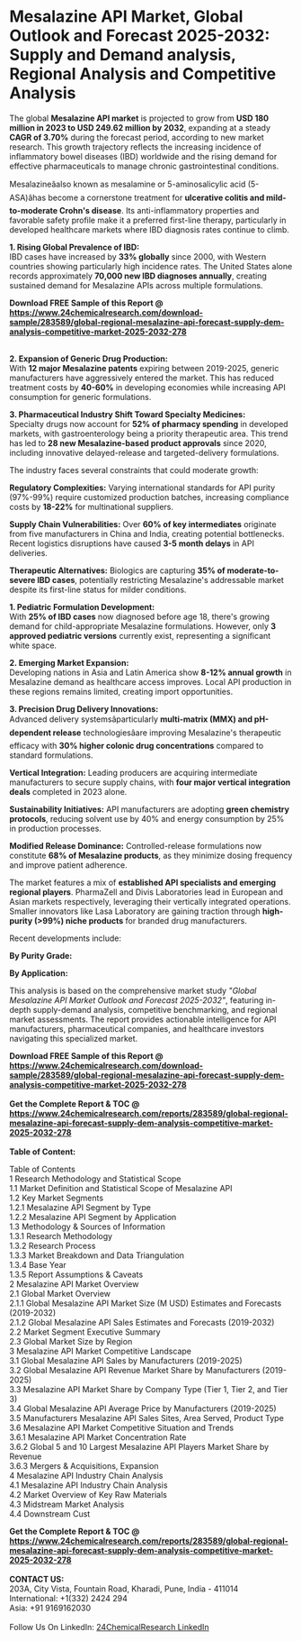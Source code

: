 <h1>Mesalazine API Market, Global Outlook and Forecast 2025-2032: Supply and Demand analysis, Regional Analysis and Competitive Analysis</h1><p>The global <strong>Mesalazine API market</strong> is projected to grow from <strong>USD 180 million in 2023 to USD 249.62 million by 2032</strong>, expanding at a steady <strong>CAGR of 3.70%</strong> during the forecast period, according to new market research. This growth trajectory reflects the increasing incidence of inflammatory bowel diseases (IBD) worldwide and the rising demand for effective pharmaceuticals to manage chronic gastrointestinal conditions.</p><p>Mesalazineâalso known as mesalamine or 5-aminosalicylic acid (5-ASA)âhas become a cornerstone treatment for <strong>ulcerative colitis and mild-to-moderate Crohn's disease</strong>. Its anti-inflammatory properties and favorable safety profile make it a preferred first-line therapy, particularly in developed healthcare markets where IBD diagnosis rates continue to climb.</p><p><strong>1. Rising Global Prevalence of IBD:</strong><br>
IBD cases have increased by <strong>33% globally</strong> since 2000, with Western countries showing particularly high incidence rates. The United States alone records approximately <strong>70,000 new IBD diagnoses annually</strong>, creating sustained demand for Mesalazine APIs across multiple formulations.</p><div><b>Download FREE Sample of this Report @ 
            <a href="https://www.24chemicalresearch.com/download-sample/283589/global-regional-mesalazine-api-forecast-supply-dem-analysis-competitive-market-2025-2032-278">
            https://www.24chemicalresearch.com/download-sample/283589/global-regional-mesalazine-api-forecast-supply-dem-analysis-competitive-market-2025-2032-278</a></b></div><br><p><strong>2. Expansion of Generic Drug Production:</strong><br>
With <strong>12 major Mesalazine patents</strong> expiring between 2019-2025, generic manufacturers have aggressively entered the market. This has reduced treatment costs by <strong>40-60%</strong> in developing economies while increasing API consumption for generic formulations.</p><p><strong>3. Pharmaceutical Industry Shift Toward Specialty Medicines:</strong><br>
Specialty drugs now account for <strong>52% of pharmacy spending</strong> in developed markets, with gastroenterology being a priority therapeutic area. This trend has led to <strong>28 new Mesalazine-based product approvals</strong> since 2020, including innovative delayed-release and targeted-delivery formulations.</p><p>The industry faces several constraints that could moderate growth:</p><p><strong>Regulatory Complexities:</strong> Varying international standards for API purity (97%-99%) require customized production batches, increasing compliance costs by <strong>18-22%</strong> for multinational suppliers.</p><p><strong>Supply Chain Vulnerabilities:</strong> Over <strong>60% of key intermediates</strong> originate from five manufacturers in China and India, creating potential bottlenecks. Recent logistics disruptions have caused <strong>3-5 month delays</strong> in API deliveries.</p><p><strong>Therapeutic Alternatives:</strong> Biologics are capturing <strong>35% of moderate-to-severe IBD cases</strong>, potentially restricting Mesalazine's addressable market despite its first-line status for milder conditions.</p><p><strong>1. Pediatric Formulation Development:</strong><br>
With <strong>25% of IBD cases</strong> now diagnosed before age 18, there's growing demand for child-appropriate Mesalazine formulations. However, only <strong>3 approved pediatric versions</strong> currently exist, representing a significant white space.</p><p><strong>2. Emerging Market Expansion:</strong><br>
Developing nations in Asia and Latin America show <strong>8-12% annual growth</strong> in Mesalazine demand as healthcare access improves. Local API production in these regions remains limited, creating import opportunities.</p><p><strong>3. Precision Drug Delivery Innovations:</strong><br>
Advanced delivery systemsâparticularly <strong>multi-matrix (MMX) and pH-dependent release</strong> technologiesâare improving Mesalazine's therapeutic efficacy with <strong>30% higher colonic drug concentrations</strong> compared to standard formulations.</p><p><strong>Vertical Integration:</strong> Leading producers are acquiring intermediate manufacturers to secure supply chains, with <strong>four major vertical integration deals</strong> completed in 2023 alone.</p><p><strong>Sustainability Initiatives:</strong> API manufacturers are adopting <strong>green chemistry protocols</strong>, reducing solvent use by 40% and energy consumption by 25% in production processes.</p><p><strong>Modified Release Dominance:</strong> Controlled-release formulations now constitute <strong>68% of Mesalazine products</strong>, as they minimize dosing frequency and improve patient adherence.</p><p>The market features a mix of <strong>established API specialists and emerging regional players</strong>. PharmaZell and Divis Laboratories lead in European and Asian markets respectively, leveraging their vertically integrated operations. Smaller innovators like Lasa Laboratory are gaining traction through <strong>high-purity (&gt;99%) niche products</strong> for branded drug manufacturers.</p><p>Recent developments include:</p><p><strong>By Purity Grade:</strong></p><p><strong>By Application:</strong></p><p>This analysis is based on the comprehensive market study <em>"Global Mesalazine API Market Outlook and Forecast 2025-2032"</em>, featuring in-depth supply-demand analysis, competitive benchmarking, and regional market assessments. The report provides actionable intelligence for API manufacturers, pharmaceutical companies, and healthcare investors navigating this specialized market.</p><div><b>Download FREE Sample of this Report @ 
            <a href="https://www.24chemicalresearch.com/download-sample/283589/global-regional-mesalazine-api-forecast-supply-dem-analysis-competitive-market-2025-2032-278">
            https://www.24chemicalresearch.com/download-sample/283589/global-regional-mesalazine-api-forecast-supply-dem-analysis-competitive-market-2025-2032-278</a></b></div><br><div><b>Get the Complete Report & TOC @ 
            <a href="https://www.24chemicalresearch.com/reports/283589/global-regional-mesalazine-api-forecast-supply-dem-analysis-competitive-market-2025-2032-278">
            https://www.24chemicalresearch.com/reports/283589/global-regional-mesalazine-api-forecast-supply-dem-analysis-competitive-market-2025-2032-278</a></b></div><br>
            <b>Table of Content:</b><p>Table of Contents<br />
1 Research Methodology and Statistical Scope<br />
1.1 Market Definition and Statistical Scope of Mesalazine API<br />
1.2 Key Market Segments<br />
1.2.1 Mesalazine API Segment by Type<br />
1.2.2 Mesalazine API Segment by Application<br />
1.3 Methodology & Sources of Information<br />
1.3.1 Research Methodology<br />
1.3.2 Research Process<br />
1.3.3 Market Breakdown and Data Triangulation<br />
1.3.4 Base Year<br />
1.3.5 Report Assumptions & Caveats<br />
2 Mesalazine API Market Overview<br />
2.1 Global Market Overview<br />
2.1.1 Global Mesalazine API Market Size (M USD) Estimates and Forecasts (2019-2032)<br />
2.1.2 Global Mesalazine API Sales Estimates and Forecasts (2019-2032)<br />
2.2 Market Segment Executive Summary<br />
2.3 Global Market Size by Region<br />
3 Mesalazine API Market Competitive Landscape<br />
3.1 Global Mesalazine API Sales by Manufacturers (2019-2025)<br />
3.2 Global Mesalazine API Revenue Market Share by Manufacturers (2019-2025)<br />
3.3 Mesalazine API Market Share by Company Type (Tier 1, Tier 2, and Tier 3)<br />
3.4 Global Mesalazine API Average Price by Manufacturers (2019-2025)<br />
3.5 Manufacturers Mesalazine API Sales Sites, Area Served, Product Type<br />
3.6 Mesalazine API Market Competitive Situation and Trends<br />
3.6.1 Mesalazine API Market Concentration Rate<br />
3.6.2 Global 5 and 10 Largest Mesalazine API Players Market Share by Revenue<br />
3.6.3 Mergers & Acquisitions, Expansion<br />
4 Mesalazine API Industry Chain Analysis<br />
4.1 Mesalazine API Industry Chain Analysis<br />
4.2 Market Overview of Key Raw Materials<br />
4.3 Midstream Market Analysis<br />
4.4 Downstream Cust</p><div><b>Get the Complete Report & TOC @ 
            <a href="https://www.24chemicalresearch.com/reports/283589/global-regional-mesalazine-api-forecast-supply-dem-analysis-competitive-market-2025-2032-278">
            https://www.24chemicalresearch.com/reports/283589/global-regional-mesalazine-api-forecast-supply-dem-analysis-competitive-market-2025-2032-278</a></b></div><br><b>CONTACT US:</b><br>
            203A, City Vista, Fountain Road, Kharadi, Pune, India - 411014<br>
            International: +1(332) 2424 294<br>
            Asia: +91 9169162030 <br><br>
            Follow Us On LinkedIn: <a href="https://www.linkedin.com/company/24chemicalresearch/">24ChemicalResearch LinkedIn</a>